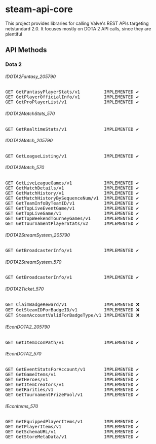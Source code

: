 # steam-api-core
This project provides libraries for calling Valve's
REST APIs targeting netstandard 2.0. It focuses mostly on DOTA 2 API calls, since they are plentiful
## API Methods
### Dota 2
###### IDOTA2Fantasy_205790
<pre>GET GetFantasyPlayerStats/v1         IMPLEMENTED ✔️
GET GetPlayerOfficialInfo/v1         IMPLEMENTED ✔️
GET GetProPlayerList/v1              IMPLEMENTED ✔️</pre>
###### IDOTA2MatchStats_570
<pre>GET GetRealtimeStats/v1              IMPLEMENTED ✔️</pre>
###### IDOTA2Match_205790
<pre>GET GetLeagueListing/v1              IMPLEMENTED ✔️</pre>
###### IDOTA2Match_570
<pre>GET GetLiveLeagueGames/v1            IMPLEMENTED ✔️
GET GetMatchDetails/v1               IMPLEMENTED ✔️
GET GetMatchHistory/v1               IMPLEMENTED ✔️
GET GetMatchHistoryBySequenceNum/v1  IMPLEMENTED ✔️
GET GetTeamInfoByTeamID/v1           IMPLEMENTED ✔️
GET GetTopLiveEventGame/v1           IMPLEMENTED ✔️
GET GetTopLiveGame/v1                IMPLEMENTED ✔️
GET GetTopWeekendTourneyGames/v1     IMPLEMENTED ✔️ 
GET GetTournamentPlayerStats/v2      IMPLEMENTED ✔️</pre>
###### IDOTA2StreamSystem_205790
<pre>GET GetBroadcasterInfo/v1            IMPLEMENTED ✔️</pre>
###### IDOTA2StreamSystem_570
<pre>GET GetBroadcasterInfo/v1            IMPLEMENTED ✔️</pre>
###### IDOTA2Ticket_570
<pre>GET ClaimBadgeReward/v1              IMPLEMENTED ❌
GET GetSteamIDForBadgeID/v1          IMPLEMENTED ❌
GET SteamAccountValidForBadgeType/v1 IMPLEMENTED ❌</pre>
###### IEconDOTA2_205790
<pre>GET GetItemIconPath/v1               IMPLEMENTED ✔️</pre>
###### IEconDOTA2_570
<pre>GET GetEventStatsForAccount/v1       IMPLEMENTED ✔️
GET GetGameItems/v1                  IMPLEMENTED ✔️
GET GetHeroes/v1                     IMPLEMENTED ✔️
GET GetItemCreators/v1               IMPLEMENTED ✔️
GET GetRarities/v1                   IMPLEMENTED ✔️
GET GetTournamentPrizePool/v1        IMPLEMENTED ✔️</pre>
###### IEconItems_570
<pre>GET GetEquippedPlayerItems/v1        IMPLEMENTED ✔️
GET GetPlayerItems/v1                IMPLEMENTED ✔️
GET GetSchemaURL/v1                  IMPLEMENTED ✔️
GET GetStoreMetaData/v1              IMPLEMENTED ✔️</pre>
